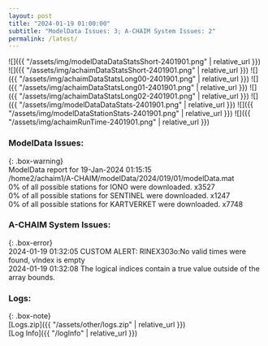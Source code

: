 ```yaml
---
layout: post
title: "2024-01-19 01:00:00"
subtitle: "ModelData Issues: 3; A-CHAIM System Issues: 2"
permalink: /latest/
---
```


![]({{ "/assets/img/modelDataDataStatsShort-2401901.png" | relative_url }})
![]({{ "/assets/img/achaimDataStatsShort-2401901.png" | relative_url }})
![]({{ "/assets/img/achaimDataStatsLong00-2401901.png" | relative_url }})
![]({{ "/assets/img/achaimDataStatsLong01-2401901.png" | relative_url }})
![]({{ "/assets/img/achaimDataStatsLong02-2401901.png" | relative_url }})
![]({{ "/assets/img/modelDataDataStats-2401901.png" | relative_url }})
![]({{ "/assets/img/modelDataStationStats-2401901.png" | relative_url }})
![]({{ "/assets/img/achaimRunTime-2401901.png" | relative_url }})


### ModelData Issues:  
  
{: .box-warning}  
 ModelData report for 19-Jan-2024 01:15:15   
 /home2/achaim1/A-CHAIM/modelData/2024/019/01/modelData.mat   
 0% of all possible stations for IONO were downloaded. x3527   
 0% of all possible stations for SENTINEL were downloaded. x1247   
 0% of all possible stations for KARTVERKET were downloaded. x7748   
  
### A-CHAIM System Issues:  
  
{: .box-error}  
2024-01-19 01:32:05 CUSTOM ALERT: RINEX303o:No valid times were found, vIndex is empty  
2024-01-19 01:32:08 The logical indices contain a true value outside of the array bounds.  

### Logs:  
  
{: .box-note}  
[Logs.zip]({{ "/assets/other/logs.zip" | relative_url }})  
[Log Info]({{ "/logInfo" | relative_url }})  
